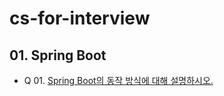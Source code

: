 #  cs-for-interview

## 01. Spring Boot

- Q 01. [Spring Boot의 동작 방식에 대해 설명하시오.](./spring-boot/01-SpringBootMechanism.md)